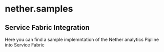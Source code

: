 # nether.samples

## Service Fabric Integration

Here you can find a sample implemntation of the Nether analytics Pipline into Service Fabric